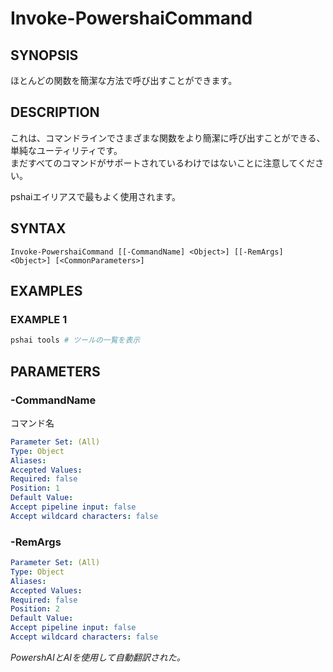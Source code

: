﻿---
external help file: powershai-help.xml
schema: 2.0.0
powershai: true
---

# Invoke-PowershaiCommand

## SYNOPSIS <!--!= @#Synop !-->
ほとんどの関数を簡潔な方法で呼び出すことができます。

## DESCRIPTION <!--!= @#Desc !-->
これは、コマンドラインでさまざまな関数をより簡潔に呼び出すことができる、単純なユーティリティです。  
まだすべてのコマンドがサポートされているわけではないことに注意してください。

pshaiエイリアスで最もよく使用されます。

## SYNTAX <!--!= @#Syntax !-->

```
Invoke-PowershaiCommand [[-CommandName] <Object>] [[-RemArgs] <Object>] [<CommonParameters>]
```

## EXAMPLES <!--!= @#Ex !-->

### EXAMPLE 1
```powershell
pshai tools # ツールの一覧を表示
```


## PARAMETERS <!--!= @#Params !-->

### -CommandName
コマンド名

```yml
Parameter Set: (All)
Type: Object
Aliases: 
Accepted Values: 
Required: false
Position: 1
Default Value: 
Accept pipeline input: false
Accept wildcard characters: false
```

### -RemArgs

```yml
Parameter Set: (All)
Type: Object
Aliases: 
Accepted Values: 
Required: false
Position: 2
Default Value: 
Accept pipeline input: false
Accept wildcard characters: false
```




<!--PowershaiAiDocBlockStart-->
_PowershAIとAIを使用して自動翻訳された。_
<!--PowershaiAiDocBlockEnd-->
